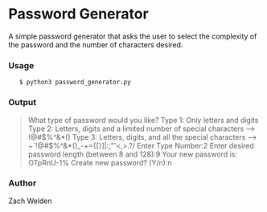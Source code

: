 # Password Generator
A simple password generator that asks the user to select the complexity of the password and the number of characters desired.

### Usage
```
   $ python3 password_generator.py
```
### Output
> What type of password would you like?
> Type 1: Only letters and digits
> Type 2: Letters, digits and a limited number of special characters
> 		--> !@#$%^&*()
> Type 3: Letters, digits, and all the special characters
> 		--> ~`!@#$%^&*()_-+={[\}]|\:;"'<,>.?/
> Enter Type Number:2
> Enter desired password length (between 8 and 128):9
> Your new password is: OTpRnU-1%
> Create new password? (Y/n):n

### Author
Zach Welden
